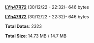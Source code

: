 [**LYh47R72**](/data/LYh47R72.txt) (30/12/22 - 22:32)- 646 bytes

[**LYh47R72**](/data/LYh47R72.txt) (30/12/22 - 22:32)- 646 bytes

**Total Datas**: 2323

**Total Size**: 14.73 MB / 14.7 MB
